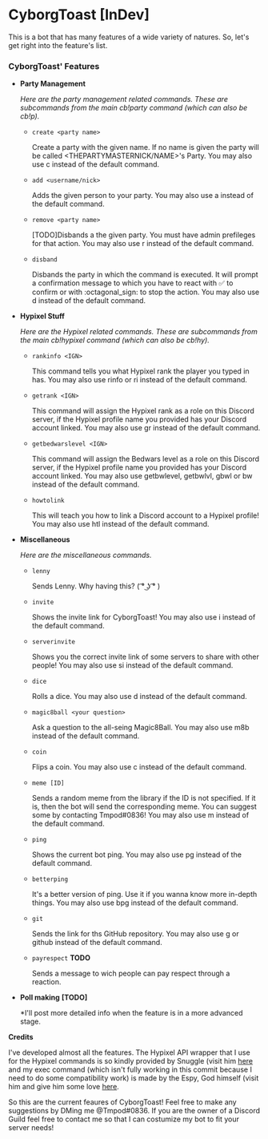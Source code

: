 # CyborgToast [InDev]

This is a bot that has many features of a wide variety of natures. So, let's get right into the feature's list.

### CyborgToast' Features

  * **Party Management**
  
    *Here are the party management related commands. These are subcommands from the main cb!party command (which can also be cb!p).*
    
    - `create <party name>`
    
      Create a party with the given name. If no name is given the party will be called <THEPARTYMASTERNICK/NAME>'s Party. You may also use c instead of the default command.
      
    - `add <username/nick>`
    
      Adds the given person to your party. You may also use a instead of the default command.
      
    - `remove <party name>`
    
      [TODO]Disbands a the given party. You must have admin prefileges for that action. You may also use r instead of the default command.
      
    - `disband`
    
      Disbands the party in which the command is executed. It will prompt a confirmation message to which you have to react with :white_check_mark: to confirm or with :octagonal_sign: to stop the action. You may also use d instead of the default command.

  * **Hypixel Stuff**
  
    *Here are the Hypixel related commands. These are subcommands from the main cb!hypixel command (which can also be cb!hy).*
    
    - `rankinfo <IGN>`
    
      This command tells you what Hypixel rank the player you typed in has. You may also use rinfo or ri instead of the default command.
      
    - `getrank <IGN>`
    
      This command will assign the Hypixel rank as a role on this Discord server, if the Hypixel profile name you provided has your Discord account linked. You may also use gr instead of the default command.
      
    - `getbedwarslevel <IGN>`
    
      This command will assign the Bedwars level as a role on this Discord server, if the Hypixel profile name you provided has your Discord account linked. You may also use getbwlevel, getbwlvl, gbwl or bw instead of the default command.
      
    - `howtolink`
    
      This will teach you how to link a Discord account to a Hypixel profile! You may also use htl instead of the default command.
      
  * **Miscellaneous**
    
    *Here are the miscellaneous commands.*
    
    - `lenny`
    
      Sends Lenny. Why having this? ( ͡° ͜ʖ ͡° )
      
    - `invite`
    
      Shows the invite link for CyborgToast! You may also use i instead of the default command.
      
    - `serverinvite`
    
      Shows you the correct invite link of some servers to share with other people! You may also use si instead of the default command.
      
    - `dice`
    
      Rolls a dice. You may also use d instead of the default command.
      
    - `magic8ball <your question>`
    
      Ask a question to the all-seing Magic8Ball. You may also use m8b instead of the default command.
      
    - `coin`
    
      Flips a coin. You may also use c instead of the default command.
      
    - `meme [ID]`
    
      Sends a random meme from the library if the ID is not specified. If it is, then the bot will send the corresponding meme. You can suggest some by contacting Tmpod#0836! You may also use m instead of the default command.
      
    - `ping`
    
      Shows the current bot ping. You may also use pg instead of the default command.
      
    - `betterping`
    
      It's a better version of ping. Use it if you wanna know more in-depth things. You may also use bpg instead of the default command.
      
    - `git`
    
      Sends the link for ths GitHub repository. You may also use g or github instead of the default command.
      
    - `payrespect` **TODO**
    
      Sends a message to wich people can pay respect through a reaction.
      
  * **Poll making** **[TODO]**
  
    *I'll post more detailed info when the feature is in a more advanced stage.
  
  **Credits**
  
  I've developed almost all the features. The Hypixel API wrapper that I use for the Hypixel commands is so kindly provided by Snuggle (visit him [here](https://github.com/Snuggle) and my exec command (which isn't fully working in this commit because I need to do some compatibility work) is made by the Espy, God himself (visit him and give him some love [here](https://github.com/neko404notfound/).
  
  
  So this are the current feaures of CyborgToast! Feel free to make any suggestions by DMing me @Tmpod#0836.
  If you are the owner of a Discord Guild feel free to contact me so that I can costumize my bot to fit your server needs!
